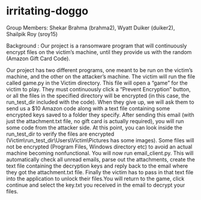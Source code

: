 # irritating-doggo
Group Members: Shekar Brahma (brahma2), Wyatt Duiker (duiker2), Shailpik Roy (sroy15)

Background : Our project is a ransomware program that will continuously encrypt files on the victim’s machine, until they provide us with the random (Amazon Gift Card Code).

Our project has two different programs, one meant to be run on the victim’s machine, and the other on the attacker’s machine. The victim will run the file called game.py in the Victim directory. This file will open a “game” for the victim to play. They must continuously click a “Prevent Encryption” button, or all the files in the specified directory will be encrypted (in this case, the run_test_dir included with the code). When they give up, we will ask them to send us a $10 Amazon code along with a text file containing some encrypted keys saved to a folder they specify. After sending this email (with just the attachment.txt file, no gift card is actually required), you will run some code from the attacker side. At this point, you can look inside the run_test_dir to verify the files are encrypted (Victim\run_test_dir\Users\Victim\Pictures has some images). Some files will not be encrypted (Program Files, Windows directory etc) to avoid an actual machine becoming nonfunctional. 
You will now run email_client.py. This will automatically check all unread emails, parse out the attachments, create the text file containing the decryption keys and reply back to the email where they got the attachment.txt file. Finally the victim has to pass in that text file into the application to unlock their files.You will return to the game, click continue and select the key.txt you received in the email to decrypt your files. 
